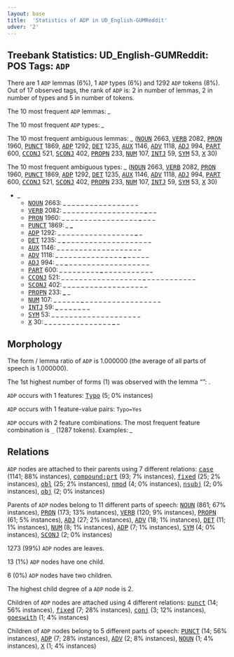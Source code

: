 ```yaml
---
layout: base
title:  'Statistics of ADP in UD_English-GUMReddit'
udver: '2'
---
```


## Treebank Statistics: UD_English-GUMReddit: POS Tags: `ADP`

There are 1 `ADP` lemmas (6%), 1 `ADP` types (6%) and 1292 `ADP` tokens (8%).
Out of 17 observed tags, the rank of `ADP` is: 2 in number of lemmas, 2 in number of types and 5 in number of tokens.

The 10 most frequent `ADP` lemmas: <em>_</em>

The 10 most frequent `ADP` types:  <em>_</em>

The 10 most frequent ambiguous lemmas: <em>_</em> (<tt><a href="en_gumreddit-pos-NOUN.html">NOUN</a></tt> 2663, <tt><a href="en_gumreddit-pos-VERB.html">VERB</a></tt> 2082, <tt><a href="en_gumreddit-pos-PRON.html">PRON</a></tt> 1960, <tt><a href="en_gumreddit-pos-PUNCT.html">PUNCT</a></tt> 1869, <tt><a href="en_gumreddit-pos-ADP.html">ADP</a></tt> 1292, <tt><a href="en_gumreddit-pos-DET.html">DET</a></tt> 1235, <tt><a href="en_gumreddit-pos-AUX.html">AUX</a></tt> 1146, <tt><a href="en_gumreddit-pos-ADV.html">ADV</a></tt> 1118, <tt><a href="en_gumreddit-pos-ADJ.html">ADJ</a></tt> 994, <tt><a href="en_gumreddit-pos-PART.html">PART</a></tt> 600, <tt><a href="en_gumreddit-pos-CCONJ.html">CCONJ</a></tt> 521, <tt><a href="en_gumreddit-pos-SCONJ.html">SCONJ</a></tt> 402, <tt><a href="en_gumreddit-pos-PROPN.html">PROPN</a></tt> 233, <tt><a href="en_gumreddit-pos-NUM.html">NUM</a></tt> 107, <tt><a href="en_gumreddit-pos-INTJ.html">INTJ</a></tt> 59, <tt><a href="en_gumreddit-pos-SYM.html">SYM</a></tt> 53, <tt><a href="en_gumreddit-pos-X.html">X</a></tt> 30)

The 10 most frequent ambiguous types:  <em>_</em> (<tt><a href="en_gumreddit-pos-NOUN.html">NOUN</a></tt> 2663, <tt><a href="en_gumreddit-pos-VERB.html">VERB</a></tt> 2082, <tt><a href="en_gumreddit-pos-PRON.html">PRON</a></tt> 1960, <tt><a href="en_gumreddit-pos-PUNCT.html">PUNCT</a></tt> 1869, <tt><a href="en_gumreddit-pos-ADP.html">ADP</a></tt> 1292, <tt><a href="en_gumreddit-pos-DET.html">DET</a></tt> 1235, <tt><a href="en_gumreddit-pos-AUX.html">AUX</a></tt> 1146, <tt><a href="en_gumreddit-pos-ADV.html">ADV</a></tt> 1118, <tt><a href="en_gumreddit-pos-ADJ.html">ADJ</a></tt> 994, <tt><a href="en_gumreddit-pos-PART.html">PART</a></tt> 600, <tt><a href="en_gumreddit-pos-CCONJ.html">CCONJ</a></tt> 521, <tt><a href="en_gumreddit-pos-SCONJ.html">SCONJ</a></tt> 402, <tt><a href="en_gumreddit-pos-PROPN.html">PROPN</a></tt> 233, <tt><a href="en_gumreddit-pos-NUM.html">NUM</a></tt> 107, <tt><a href="en_gumreddit-pos-INTJ.html">INTJ</a></tt> 59, <tt><a href="en_gumreddit-pos-SYM.html">SYM</a></tt> 53, <tt><a href="en_gumreddit-pos-X.html">X</a></tt> 30)


* <em>_</em>
  * <tt><a href="en_gumreddit-pos-NOUN.html">NOUN</a></tt> 2663: <em>_ _ _ <b>_</b> _ _ <b>_</b> _ _ _ <b>_</b> _ _ <b>_</b> _ _ _ _ _ _ _</em>
  * <tt><a href="en_gumreddit-pos-VERB.html">VERB</a></tt> 2082: <em>_ _ _ _ _ _ _ _ _ _ _ _ _ _ _ _ _ _ <b>_</b> _ _</em>
  * <tt><a href="en_gumreddit-pos-PRON.html">PRON</a></tt> 1960: <em>_ _ _ _ _ _ _ _ _ _ _ _ _ _ _ _ _ <b>_</b> _ _ _</em>
  * <tt><a href="en_gumreddit-pos-PUNCT.html">PUNCT</a></tt> 1869: <em>_ <b>_</b></em>
  * <tt><a href="en_gumreddit-pos-ADP.html">ADP</a></tt> 1292: <em>_ _ _ _ _ <b>_</b> _ _ _ _ _ _ <b>_</b> _ _ _ _ _ _ <b>_</b> _</em>
  * <tt><a href="en_gumreddit-pos-DET.html">DET</a></tt> 1235: <em>_ <b>_</b> _ _ _ _ _ _ _ _ _ _ _ _ _ _ _ _ _ _ _</em>
  * <tt><a href="en_gumreddit-pos-AUX.html">AUX</a></tt> 1146: <em>_ _ _ _ <b>_</b> _ _ _ _ _ _ _ _ _ _ _ <b>_</b> _ _ _ _</em>
  * <tt><a href="en_gumreddit-pos-ADV.html">ADV</a></tt> 1118: <em>_ _ _ _ _ _ _ _ _ _ _ _ _ _ _ <b>_</b> _ _ _ _ _</em>
  * <tt><a href="en_gumreddit-pos-ADJ.html">ADJ</a></tt> 994: <em>_ _ <b>_</b> _ _ _ _ _ _ _ _ _ _ _ _ _ _ _ _ _ _</em>
  * <tt><a href="en_gumreddit-pos-PART.html">PART</a></tt> 600: <em>_ _ _ _ _ _ _ _ _ <b>_</b> _ _ _ _ _ _ _ _ _ _ _</em>
  * <tt><a href="en_gumreddit-pos-CCONJ.html">CCONJ</a></tt> 521: <em>_ _ _ _ _ _ _ _ _ _ _ _ _ _ _ _ _ _ <b>_</b> _ _ _ _ _ _ _ _ _ _ _</em>
  * <tt><a href="en_gumreddit-pos-SCONJ.html">SCONJ</a></tt> 402: <em><b>_</b> _ _ _ _ _ _ _ <b>_</b> _ _ _ _ _ _ _ _ _ _ _ _</em>
  * <tt><a href="en_gumreddit-pos-PROPN.html">PROPN</a></tt> 233: <em><b>_</b> _</em>
  * <tt><a href="en_gumreddit-pos-NUM.html">NUM</a></tt> 107: <em>_ _ _ _ _ _ <b>_</b> _ _ _ _ _ _ _ _ _ _ _ _ _ _ _ _ _</em>
  * <tt><a href="en_gumreddit-pos-INTJ.html">INTJ</a></tt> 59: <em><b>_</b> _ _ _ _ _ _ _</em>
  * <tt><a href="en_gumreddit-pos-SYM.html">SYM</a></tt> 53: <em>_ _ _ _ _ _ _ _ _ _ _ _ <b>_</b> _ _ _ _ <b>_</b> _ _ _ _</em>
  * <tt><a href="en_gumreddit-pos-X.html">X</a></tt> 30: <em>_ _ _ _ _ _ _ _ _ _ _ _ _ _ _ <b>_</b> _</em>

## Morphology

The form / lemma ratio of `ADP` is 1.000000 (the average of all parts of speech is 1.000000).

The 1st highest number of forms (1) was observed with the lemma “_”: <em>_</em>.

`ADP` occurs with 1 features: <tt><a href="en_gumreddit-feat-Typo.html">Typo</a></tt> (5; 0% instances)

`ADP` occurs with 1 feature-value pairs: `Typo=Yes`

`ADP` occurs with 2 feature combinations.
The most frequent feature combination is `_` (1287 tokens).
Examples: <em>_</em>


## Relations

`ADP` nodes are attached to their parents using 7 different relations: <tt><a href="en_gumreddit-dep-case.html">case</a></tt> (1141; 88% instances), <tt><a href="en_gumreddit-dep-compound-prt.html">compound:prt</a></tt> (93; 7% instances), <tt><a href="en_gumreddit-dep-fixed.html">fixed</a></tt> (25; 2% instances), <tt><a href="en_gumreddit-dep-obl.html">obl</a></tt> (25; 2% instances), <tt><a href="en_gumreddit-dep-nmod.html">nmod</a></tt> (4; 0% instances), <tt><a href="en_gumreddit-dep-nsubj.html">nsubj</a></tt> (2; 0% instances), <tt><a href="en_gumreddit-dep-obj.html">obj</a></tt> (2; 0% instances)

Parents of `ADP` nodes belong to 11 different parts of speech: <tt><a href="en_gumreddit-pos-NOUN.html">NOUN</a></tt> (861; 67% instances), <tt><a href="en_gumreddit-pos-PRON.html">PRON</a></tt> (173; 13% instances), <tt><a href="en_gumreddit-pos-VERB.html">VERB</a></tt> (120; 9% instances), <tt><a href="en_gumreddit-pos-PROPN.html">PROPN</a></tt> (61; 5% instances), <tt><a href="en_gumreddit-pos-ADJ.html">ADJ</a></tt> (27; 2% instances), <tt><a href="en_gumreddit-pos-ADV.html">ADV</a></tt> (18; 1% instances), <tt><a href="en_gumreddit-pos-DET.html">DET</a></tt> (11; 1% instances), <tt><a href="en_gumreddit-pos-NUM.html">NUM</a></tt> (8; 1% instances), <tt><a href="en_gumreddit-pos-ADP.html">ADP</a></tt> (7; 1% instances), <tt><a href="en_gumreddit-pos-SYM.html">SYM</a></tt> (4; 0% instances), <tt><a href="en_gumreddit-pos-SCONJ.html">SCONJ</a></tt> (2; 0% instances)

1273 (99%) `ADP` nodes are leaves.

13 (1%) `ADP` nodes have one child.

6 (0%) `ADP` nodes have two children.

The highest child degree of a `ADP` node is 2.

Children of `ADP` nodes are attached using 4 different relations: <tt><a href="en_gumreddit-dep-punct.html">punct</a></tt> (14; 56% instances), <tt><a href="en_gumreddit-dep-fixed.html">fixed</a></tt> (7; 28% instances), <tt><a href="en_gumreddit-dep-conj.html">conj</a></tt> (3; 12% instances), <tt><a href="en_gumreddit-dep-goeswith.html">goeswith</a></tt> (1; 4% instances)

Children of `ADP` nodes belong to 5 different parts of speech: <tt><a href="en_gumreddit-pos-PUNCT.html">PUNCT</a></tt> (14; 56% instances), <tt><a href="en_gumreddit-pos-ADP.html">ADP</a></tt> (7; 28% instances), <tt><a href="en_gumreddit-pos-ADV.html">ADV</a></tt> (2; 8% instances), <tt><a href="en_gumreddit-pos-NOUN.html">NOUN</a></tt> (1; 4% instances), <tt><a href="en_gumreddit-pos-X.html">X</a></tt> (1; 4% instances)


